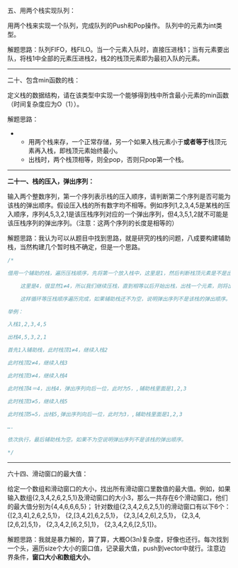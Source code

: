 五、用两个栈实现队列：

用两个栈来实现一个队列，完成队列的Push和Pop操作。 队列中的元素为int类型。



解题思路：队列FIFO，栈FILO。当一个元素入队时，直接压进栈1；当有元素要出队，将栈1中全部的元素压进栈2，栈2的栈顶元素即为最初入队的元素。



***

二十、包含min函数的栈：

定义栈的数据结构，请在该类型中实现一个能够得到栈中所含最小元素的min函数（时间复杂度应为O（1））。



解题思路：

- - 用两个栈来存，一个正常存储，另一个如果入栈元素小于**或者等于**栈顶元素再入栈，即栈顶元素始终最小。
  - 出栈时，两个栈顶相等，则全pop，否则只pop第一个栈。



***

**二十一、栈的压入，弹出序列：**

输入两个整数序列，第一个序列表示栈的压入顺序，请判断第二个序列是否可能为该栈的弹出顺序。假设压入栈的所有数字均不相等。例如序列1,2,3,4,5是某栈的压入顺序，序列4,5,3,2,1是该压栈序列对应的一个弹出序列，但4,3,5,1,2就不可能是该压栈序列的弹出序列。（注意：这两个序列的长度是相等的）



解题思路：我认为可以从题目中找到思路，就是研究的栈的问题，八成要构建辅助栈，当然构建几个暂时栈不确定，但是一个思路。



```C++
/*

借用一个辅助的栈，遍历压栈顺序，先将第一个放入栈中，这里是1，然后判断栈顶元素是不是出栈顺序的第一个元素，

​    这里是4，很显然1≠4，所以我们继续压栈，直到相等以后开始出栈，出栈一个元素，则将出栈顺序向后移动一位，直到不相等，

​    这样循环等压栈顺序遍历完成，如果辅助栈还不为空，说明弹出序列不是该栈的弹出顺序。

举例：

入栈1,2,3,4,5

出栈4,5,3,2,1

首先1入辅助栈，此时栈顶1≠4，继续入栈2

此时栈顶2≠4，继续入栈3

此时栈顶3≠4，继续入栈4

此时栈顶4＝4，出栈4，弹出序列向后一位，此时为5，,辅助栈里面是1,2,3

此时栈顶3≠5，继续入栈5

此时栈顶5=5，出栈5,弹出序列向后一位，此时为3，,辅助栈里面是1,2,3

….

依次执行，最后辅助栈为空。如果不为空说明弹出序列不是该栈的弹出顺序。

*/
```

***

六十四、滑动窗口的最大值：

给定一个数组和滑动窗口的大小，找出所有滑动窗口里数值的最大值。例如，如果输入数组{2,3,4,2,6,2,5,1}及滑动窗口的大小3，那么一共存在6个滑动窗口，他们的最大值分别为{4,4,6,6,6,5}； 针对数组{2,3,4,2,6,2,5,1}的滑动窗口有以下6个： {[2,3,4],2,6,2,5,1}， {2,[3,4,2],6,2,5,1}， {2,3,[4,2,6],2,5,1}， {2,3,4,[2,6,2],5,1}， {2,3,4,2,[6,2,5],1}， {2,3,4,2,6,[2,5,1]}。



解题思路：我就是暴力解的，算了算，大概O(3n)复杂度，好像也还行。每次找到一个头，遍历size个大小的窗口值，记录最大值，push到vector中就行。注意边界条件，**窗口大小和数组大小**。